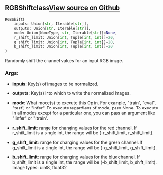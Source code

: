 ## RGBShift<span class="tag">class</span><a class="sourcelink" href=https://github.com/fastestimator/fastestimator/blob/r1.1/fastestimator/op/numpyop/univariate/rgb_shift.py/#L24-L57>View source on Github</a>
```python
RGBShift(
	inputs: Union[str, Iterable[str]],
	outputs: Union[str, Iterable[str]],
	mode: Union[NoneType, str, Iterable[str]]=None,
	r_shift_limit: Union[int, Tuple[int, int]]=20,
	g_shift_limit: Union[int, Tuple[int, int]]=20,
	b_shift_limit: Union[int, Tuple[int, int]]=20
)
```
Randomly shift the channel values for an input RGB image.


<h3>Args:</h3>


* **inputs**: Key(s) of images to be normalized.

* **outputs**: Key(s) into which to write the normalized images.

* **mode**: What mode(s) to execute this Op in. For example, "train", "eval", "test", or "infer". To execute regardless of mode, pass None. To execute in all modes except for a particular one, you can pass an argument like "!infer" or "!train".

* **r_shift_limit**: range for changing values for the red channel. If r_shift_limit is a single int, the range will be (-r_shift_limit, r_shift_limit).

* **g_shift_limit**: range for changing values for the green channel. If g_shift_limit is a single int, the range will be (-g_shift_limit, g_shift_limit).

* **b_shift_limit**: range for changing values for the blue channel. If b_shift_limit is a single int, the range will be (-b_shift_limit, b_shift_limit). Image types: uint8, float32

